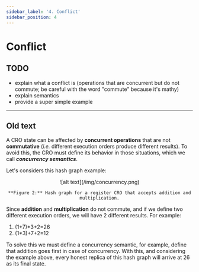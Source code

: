 ```yaml
---
sidebar_label: '4. Conflict'
sidebar_position: 4
---
```


# Conflict

## TODO
- explain what a conflict is (operations that are concurrent but do not commute; be careful with the word "commute" because it's mathy)
- explain semantics
- provide a super simple example

---

## Old text
A CRO state can be affected by **concurrent operations** that are not **commutative** (_i.e._ different execution orders produce different results). To avoid this, the CRO must define its behavior in those situations, which we call **_concurrency semantics_**.

Let's considers this hash graph example:

<div align="center">
    ![alt text](/img/concurrency.png)

    **Figure 2:** Hash graph for a register CRO that accepts addition and multiplication.

</div>

Since **addition** and **multiplication** do not commute, and if we define two different execution orders, we will have 2 different results. For example:

1. (1+7)\*3+2=26
2. (1\*3)+7+2=12

To solve this we must define a concurrency semantic, for example, define that addition goes first in case of concurrency. With this, and considering the example above, every honest replica of this hash graph will arrive at 26 as its final state.